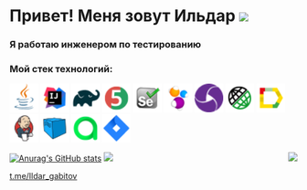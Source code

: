 <h1 align="left">Привет! Меня зовут Ильдар
<img src="https://github.com/blackcater/blackcater/raw/main/images/Hi.gif" height="32"/></h1>
<h3 align="left">Я работаю инженером по тестированию</h3>

<h3 align="left">Мой стек технологий:</h3>
<p align="left">
	<a href="#"><img title="Java" src="icons/Java.png" width="50px"/></a>
   <a href="#"><img title="Idea" src="icons/Intelij_IDEA.png" width="50px"/></a>
	<a href="#"><img title="Gradle" src="icons/Gradle.png" width="50px"/></a>
	<a href="#"><img title="JUnit5" src="icons/JUnit5.png" width="50px"/></a>
   <a href="#"><img title="Selenium" src="icons/Selenium.png" width="50px"/></a>
	<a href="#"><img title="Selenide" src="icons/Selenide.png" width="50px"/></a>
	<a href="#"><img title="Appium" src="icons/appium.png" width="50px"/></a>
	<a href="#"><img title="Rest-Assured" src="icons/Rest-Assured.png" width="50px"/></a>
	<a href="#"><img title="Allure_Report" src="icons/Allure_Report.png" width="50px"/></a>
	<a href="#"><img title="Jenkins" src="icons/Jenkins.png" width="50px"/></a>
	<a href="#"><img title="Selenoid" src="icons/Selenoid.png" width="50px"/></a>
	<a href="#"><img title="Allure Test Ops" src="icons/AllureTestOps.png" width="50px"/></a>
   <a href="#"><img title="Jira" src="icons/Jira.png" width="50px"/></a>
</p>
  
  [![Anurag's GitHub stats](https://github-readme-stats.vercel.app/api?username=KaiZerg)](https://github.com/KaiZerg/github-readme-stats)
  <a href="#"><img src="https://github-profile-summary-cards.vercel.app/api/cards/repos-per-language?username=KaiZerg&theme=nord_bright"/></a>
  <img align="right" src="https://komarev.com/ghpvc/?username=KaiZerg&color=003140">
  
 <!---
  [![codewars](https://www.codewars.com/users/KaiZerg/badges/large)](https://www.codewars.com/users/KaiZerg)
  [![KnlnKS's LeetCode stats](https://leetcode-stats-six.vercel.app/api?username=ildar_gabitov&theme=dark)](https://github.com/KaiZerg/leetcode-stats)


<h2>Примеры работ:</h2>

### Тестирование UI
:link: Тестовый проект: <a target="_blank" href="https://github.com/ElenaSkorobodilova/rosatom-career-tests">rosatom-career-tests</a></br></br>
![This is an image](/icons/Java.png)![This is an image](/icons/Gradle.png)![This is an image](/icons/Intelij_IDEA.png)![This is an image](/icons/Selenide.png)![This is an image](/icons/Selenoid.png)![This is an image](/icons/JUnit5.png)![This is an image](/icons/Jenkins.png)![This is an image](/icons/Allure_Report.png)![This is an image](/icons/AllureTestOps.png)![This is an image](/icons/Telegram.png)![This is an image](/icons/Jira.png)</br></br>
<p align="center">
    <img title="Jenkins" src="https://github.com/NikitaDanshin415/NikitaDanshin415/blob/main/diploma_2/33680cf1661777f81c577c96b7182861.gif" />
</p>
:heavy_check_mark: Реализованы автотесты UI на проверку элементов главной страницы Единого карьерного портала Госкорпорации "Росатом", а также поиск заданной вакансии.</br></br>
:triangular_flag_on_post: Что особенного:

- [x] Page Object
- [x] Параметризованная сборка
- [x] owner.config
- [x] Интеграция с Jira
- [x] Тестпланы авто- и ручного тестирования
- [x] Задачи на дефекты

---

### Тестирование REST API
:link: Тестовый проект: <a target="_blank" href="https://github.com/ElenaSkorobodilova/open-library-api-tests">open-library-api-tests</a></br></br>
![This is an image](/icons/Java.png)![This is an image](/icons/Gradle.png)![This is an image](/icons/Rest-Assured.png)![This is an image](/icons/Intelij_IDEA.png)![This is an image](/icons/JUnit5.png)![This is an image](/icons/Jenkins.png)![This is an image](/icons/Allure_Report.png)![This is an image](/icons/AllureTestOps.png)![This is an image](/icons/Telegram.png)</br></br>
<p align="center">
    <img title="Jenkins" src="https://github.com/NikitaDanshin415/NikitaDanshin415/blob/main/diploma_2/33680cf1661777f81c577c96b7182861.gif" />
</p>
:heavy_check_mark: Реализованы автотесты Rest Api на проверку различных возможностей поиска на сайте https://openlibrary.org/.</br></br>
:triangular_flag_on_post: Что особенного:

- [x] Описание модели получаемых данных с помощью библиотеки Lombok
- [x] Лямбда-подход для описания Allure Step
- [x] Шаблоны форматирования логов запросов

---

### Тестирование мобильного приложения
:link: Тестовый проект: <a target="_blank" href="https://github.com/ElenaSkorobodilova/financisto-mobile-tests">financisto-mobile-tests</a></br></br>
![This is an image](/icons/Java.png)![This is an image](/icons/Gradle.png)![This is an image](/icons/Intelij_IDEA.png)![This is an image](/icons/Selenide.png)![This is an image](/icons/Selenoid.png)![This is an image](/icons/JUnit5.png)![This is an image](/icons/Allure_Report.png)![This is an image](/icons/AllureTestOps.png)![This is an image](/icons/appium.png) ![This is an image](/icons/androidstudio.png)</br></br>
<p align="center">
    <img title="Jenkins" src="https://github.com/NikitaDanshin415/NikitaDanshin415/blob/main/diploma_2/33680cf1661777f81c577c96b7182861.gif" />
</p>
:heavy_check_mark: Реализованы автотесты мобильного приложения financisto на эмуляторе мобильного устройства.</br></br>
:triangular_flag_on_post: Что особенного:

- [x] Первоначальная формулировка шагов тесткейсов в Allure Testops и импорт их в IntelliJ Idea
- [x] Степовой подход для описания Allure Step
- [x] Различные файлы конфигураций для запуска тестов

</br></br>
-->
<a target="_blank" href="https://t.me/Ildar_gabitov">t.me/Ildar_gabitov</a>


